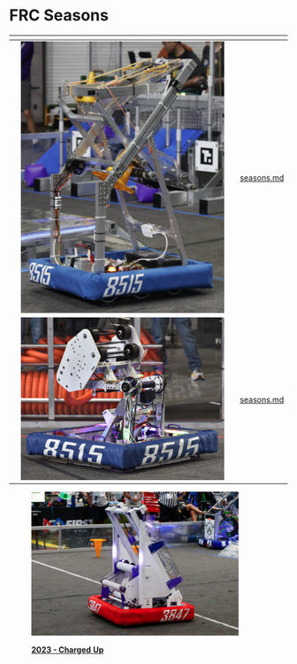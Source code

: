 # FRC Seasons

<table data-view="cards"><thead><tr><th></th><th align="center"></th><th></th><th data-type="content-ref"></th></tr></thead><tbody><tr><td></td><td align="center"><img src="../.gitbook/assets/image (2) (1) (1) (1).png" alt="" data-size="original"></td><td></td><td><a href="seasons.md">seasons.md</a></td></tr><tr><td></td><td align="center"><img src="../.gitbook/assets/image (1) (1) (1) (1).png" alt="" data-size="original"></td><td></td><td><a href="seasons.md">seasons.md</a></td></tr></tbody></table>

<figure><img src="../.gitbook/assets/2023 X-Ray Robot.PNG" alt="" width="375"><figcaption><p><a href="2023-charged-up.md"><strong>2023 - Charged</strong> </a><a href="2023-charged-up.md"><strong>Up</strong></a></p></figcaption></figure>
